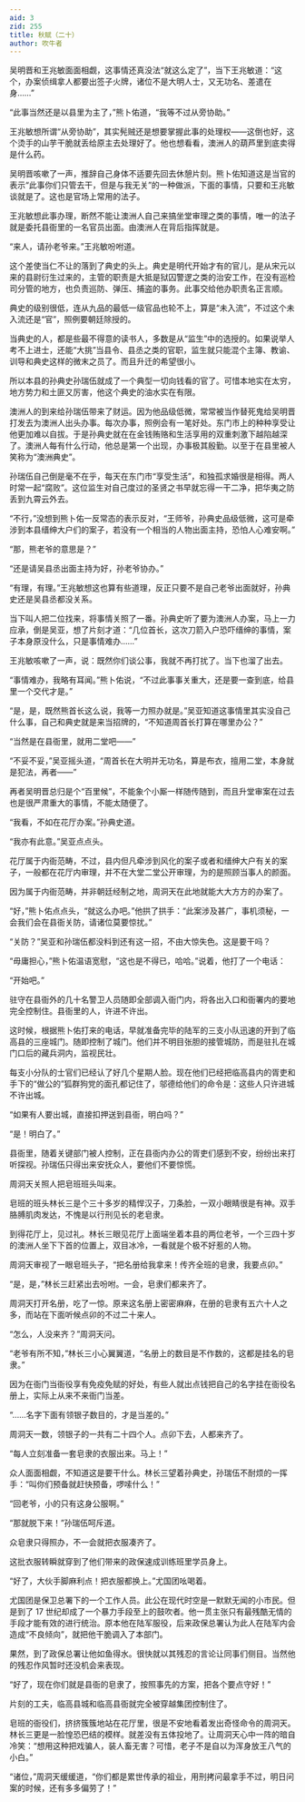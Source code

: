 ```yaml
---
aid: 3
zid: 255
title: 秋赋（二十）
author: 吹牛者
---
```


吴明晋和王兆敏面面相觑，这事情还真没法“就这么定了”，当下王兆敏道：“这个，办案侦缉拿人都要出签子火牌，诸位不是大明人士，又无功名、差遣在身……”

“此事当然还是以县里为主了，”熊卜佑道，“我等不过从旁协助。”

王兆敏想所谓“从旁协助”，其实髡贼还是想要掌握此事的处理权——这倒也好，这个烫手的山芋干脆就丢给原主去处理好了。他也想看看，澳洲人的葫芦里到底卖得是什么药。

吴明晋咳嗽了一声，推辞自己身体不适要先回去休憩片刻。熊卜佑知道这是当官的表示“此事你们只管去干，但是与我无关”的一种做派，下面的事情，只要和王兆敏谈就是了。这也是官场上常用的法子。

王兆敏想此事办理，断然不能让澳洲人自己来搞坐堂审理之类的事情，唯一的法子就是委托县衙里的一名官员出面。由澳洲人在背后指挥就是。

“来人，请孙老爷来。”王兆敏吩咐道。

这个差使当仁不让的落到了典史的头上。典史是明代开始才有的官儿，是从宋元以来的县尉衍生过来的，主管的职责是大抵是狱囚警逻之类的治安工作，在没有巡检司分管的地方，也负责巡防、弹压、捕盗的事务。此事交给他办职责名正言顺。

典史的级别很低，连从九品的最低一级官品也轮不上，算是“未入流”，不过这个未入流还是“官”，照例要朝廷除授的。

当典史的人，都是些最不得意的读书人，多数是从“监生”中的选授的。如果说举人考不上进士，还能“大挑”当县令、县丞之类的官职，监生就只能混个主簿、教谕、训导和典史这样的微末之员了。而且升迁的希望很小。

所以本县的孙典史孙瑞伍就成了一个典型一切向钱看的官了。可惜本地实在太穷，地方势力和土匪又厉害，他这个典史的油水实在有限。

澳洲人的到来给孙瑞伍带来了财运。因为他品级低微，常常被当作替死鬼给吴明晋打发去为澳洲人出头办事。每次办事，照例会有一笔好处。东门市上的种种享受让他更加难以自拔。于是孙典史就在在金钱贿赂和生活享用的双重刺激下越陷越深了。澳洲人每有什么行动，他总是第一个出现，办事极其殷勤。以至于在县里被人笑称为“澳洲典史”。

孙瑞伍自己倒是毫不在乎，每天在东门市“享受生活”，和独孤求婚很是相得。两人时常一起“腐败”。这位监生对自己度过的圣贤之书早就忘得一干二净，把华夷之防丢到九霄云外去。

“不行，”没想到熊卜佑一反常态的表示反对，“王师爷，孙典史品级低微，这可是牵涉到本县缙绅大户们的案子，若没有一个相当的人物出面主持，恐怕人心难安啊。”

“那，熊老爷的意思是？”

“还是请吴县丞出面主持为好，孙老爷协办。”

“有理，有理。”王兆敏想这也算有些道理，反正只要不是自己老爷出面就好，孙典史还是吴县丞都没关系。

当下叫人把二位找来，将事情关照了一番。孙典史听了要为澳洲人办案，马上一力应承，倒是吴亚，想了片刻才道：“几位首长，这次刀箭入户恐吓缙绅的事情，案子本身原没什么，只是事情难办……”

王兆敏咳嗽了一声，说：既然你们谈公事，我就不再打扰了。当下也溜了出去。

“事情难办，我略有耳闻。”熊卜佑说，“不过此事事关重大，还是要一查到底，给县里一个交代才是。”

“是，是，既然熊首长这么说，我等一力照办就是。”吴亚知道这事情里其实没自己什么事，自己和典史就是来当招牌的，“不知道周首长打算在哪里办公？”

“当然是在县衙里，就用二堂吧——”

“不妥不妥，”吴亚摇头道，“周首长在大明并无功名，算是布衣，擅用二堂，本身就是犯法，再者——”

再者吴明晋总归是个“百里候”，不能象个小厮一样随传随到，而且升堂审案在过去也是很严肃重大的事情，不能太随便了。

“我看，不如在花厅办案。”孙典史道。

“我亦有此意。”吴亚点点头。

花厅属于内衙范畴，不过，县内但凡牵涉到风化的案子或者和缙绅大户有关的案子，一般都在花厅内审理，并不在大堂二堂公开审理，为的是照顾当事人的颜面。

因为属于内衙范畴，并非朝廷经制之地，周洞天在此地就能大大方方的办案了。

“好，”熊卜佑点点头，“就这么办吧。”他拱了拱手：“此案涉及甚广，事机须秘，一会我们会在县衙关防，请诸位莫要惊扰。”

“关防？”吴亚和孙瑞伍都没料到还有这一招，不由大惊失色。这是要干吗？

“毋庸担心，”熊卜佑温语宽慰，“这也是不得已，哈哈。”说着，他打了一个电话：

“开始吧。”

驻守在县衙外的几十名警卫人员随即全部调入衙门内，将各出入口和衙署内的要地完全控制住。县衙里的人，许进不许出。

这时候，根据熊卜佑打来的电话，早就准备完毕的陆军的三支小队迅速的开到了临高县的三座城门。随即控制了城门。他们并不明目张胆的接管城防，而是驻扎在城门口后的藏兵洞内，监视民壮。

每支小分队的士官们已经认了好几个星期人脸。现在他们已经把临高县内的胥吏和手下的“做公的”狐群狗党的面孔都记住了，邬德给他们的命令是：这些人只许进城不许出城。

“如果有人要出城，直接扣押送到县衙，明白吗？”

“是！明白了。”

县衙里，随着关键部门被人控制，正在县衙内办公的胥吏们感到不安，纷纷出来打听探视。孙瑞伍只得出来安抚众人，要他们不要惊慌。

周洞天关照人把皂班班头叫来。

皂班的班头林长三是个三十多岁的精悍汉子，刀条脸，一双小眼睛很是有神。双手胳膊肌肉发达，不愧是以行刑见长的老皂隶。

到得花厅上，见过礼。林长三眼见花厅上面端坐着本县的两位老爷，一个三四十岁的澳洲人坐下下首的位置上，双目冰冷，一看就是个极不好惹的人物。

周洞天审视了一眼皂班头子，“把名册给我拿来！传齐全班的皂隶，我要点卯。”

“是，是，”林长三赶紧出去吩咐。一会，皂隶们都来齐了。

周洞天打开名册，吃了一惊。原来这名册上密密麻麻，在册的皂隶有五六十人之多，而站在下面听候点卯的不过二十来人。

“怎么，人没来齐？”周洞天问。

“老爷有所不知，”林长三小心翼翼道，“名册上的数目是不作数的，这都是挂名的皂隶。”

因为在衙门当衙役享有免疫免赋的好处，有些人就出点钱把自己的名字挂在衙役名册上，实际上从来不来衙门当差。

“……名字下面有领银子数目的，才是当差的。”

周洞天一数，领银子的一共有二十四个人。点卯下去，人都来齐了。

“每人立刻准备一套皂隶的衣服出来。马上！”

众人面面相觑，不知道这是要干什么。林长三望着孙典史，孙瑞伍不耐烦的一挥手：“叫你们预备就赶快预备，啰嗦什么！”

“回老爷，小的只有这身公服啊。”

“那就脱下来！”孙瑞伍呵斥道。

众皂隶只得照办，不一会就把衣服凑齐了。

这批衣服转瞬就穿到了他们带来的政保速成训练班里学员身上。

“好了，大伙手脚麻利点！把衣服都换上。”尤国团吆喝着。

尤国团是保卫总署下的一个工作人员。此公在现代时空是一默默无闻的小市民。但是到了 17 世纪却成了一个暴力手段至上的鼓吹者。他一贯主张只有最残酷无情的手段才能有效的进行统治。原本他在陆军服役，后来政保总署认为此人在陆军内会造成“不良倾向”，就把他干脆调入了本部门。

果然，到了政保总署让他如鱼得水。很快就以其残忍的言论让同事们侧目。当然他的残忍作风暂时还没机会来表现。

“好了，现在你们就是县衙的皂隶了，按照事先的方案，把各个要点守好！”

片刻的工夫，临高县城和临高县衙就完全被穿越集团控制住了。

皂班的衙役们，挤挤簇簇地站在花厅里，很是不安地看着发出奇怪命令的周洞天。林长三更是一脸惶恐巴结的模样。就差没有五体投地了。让周洞天心中一阵的暗自冷笑：“想用这种把戏骗人，装人畜无害？可惜，老子不是自以为浑身放王八气的小白。”

“诸位，”周洞天缓缓道，“你们都是累世传承的祖业，用刑拷问最拿手不过，明日问案的时候，还有多多偏劳了！”
